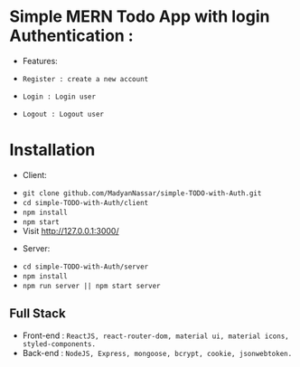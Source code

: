 # Simple MERN Todo App with login Authentication :
* Features:

- `Register : create a new account`

- `Login : Login user`

- `Logout : Logout user`


# Installation

* Client:
- `git clone github.com/MadyanNassar/simple-TODO-with-Auth.git`
- `cd simple-TODO-with-Auth/client`
- `npm install`
- `npm start`
- Visit http://127.0.0.1:3000/

* Server:
- `cd simple-TODO-with-Auth/server`
- `npm install`
- `npm run server || npm start server`


## Full Stack
- Front-end : `ReactJS, react-router-dom, material ui, material icons, styled-components.`
- Back-end : `NodeJS, Express, mongoose, bcrypt, cookie, jsonwebtoken.`